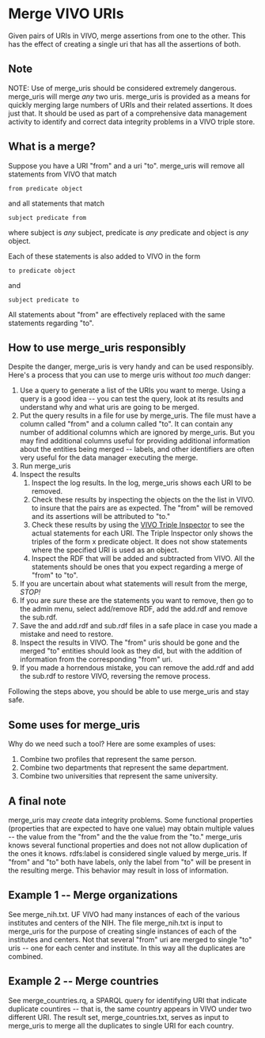 # Merge VIVO URIs

Given pairs of URIs in VIVO, merge assertions from one to the other. This has the effect
of creating a single uri that has all the assertions of both.

## Note

NOTE: Use of merge_uris should be considered extremely dangerous.  merge_uris will
merge *any* two uris.  merge_uris is provided as a means for quickly merging
large numbers of URIs and their related assertions.  It does just that.
It should be used as part of a comprehensive data management activity
to identify and correct data integrity problems in a VIVO triple store.

## What is a merge?

Suppose you have a URI "from" and a uri "to".  merge_uris will remove all statements from VIVO
that match

    from predicate object
	
and all statements that match

    subject predicate from
	
where subject is *any* subject, predicate is *any* predicate and object is *any* object.

Each of these statements is also added to VIVO in the form

    to predicate object
	
and

    subject predicate to
	
All statements about "from" are effectively replaced with the same statements regarding "to".

## How to use merge_uris responsibly

Despite the danger, merge_uris is very handy and can be used responsibly.  Here's a process
that you can use to merge uris without *too much* danger:

1.  Use a query to generate a list of the URIs you want to merge.  Using a query is a good idea --
you can test the query, look at its results and understand why and what uris are going to be merged.
1. Put the query results in a file for use by merge_uris.  The file must have a column called "from" and a 
column called "to".  It can contain any number of additional columns which are ignored by merge_uris.  But you may 
find additional columns useful for providing additional information about the entities being merged -- labels, and
other identifiers are often very useful for the data manager executing the merge.
1. Run merge_uris
1. Inspect the results
    1. Inspect the log results.  In the log, merge_uris shows each URI to be removed.  
	1. Check these results by inspecting
       the objects on the the list in VIVO. to insure that the pairs are as expected.  The "from" will
       be removed and its assertions will be attributed to "to."	   
	1. Check these results by using the [VIVO Triple Inspector](https://github.com/mconlon17/vivo-triple-inspector.git) to see the
       actual statements for each URI.  The Triple Inspector only shows the triples of the form x predicate object.
	   It does not show statements where the specified URI is used as an object.
	1. Inspect the RDF that will be added and subtracted from VIVO.  All the statements should be ones that you 
	   expect regarding a merge of "from" to "to".
1. If you are uncertain about what statements will result from the merge, *STOP!*
1.  If you are *sure* these are the statements you want to remove, then go to the admin menu, select add/remove RDF,
add the add.rdf and remove the sub.rdf.
1.  Save the and add.rdf and sub.rdf files in a safe place in case you made a mistake and need to restore.
1.  Inspect the results in VIVO.  The "from" uris should be gone and the merged "to" entities should look as they
did, but with the addition of information from the corresponding "from" uri.
1. If you made a horrendous mistake, you can remove the add.rdf and add the sub.rdf to restore VIVO, reversing the remove process.
	
Following the steps above, you should be able to use merge_uris and stay safe.

## Some uses for merge_uris

Why do we need such a tool?  Here are some examples of uses:

1.  Combine two profiles that represent the same person.
1.  Combine two departments that represent the same department.
1.  Combine two universities that represent the same university.

## A final note

merge_uris may *create* data integrity problems. Some functional properties (properties that are expected to have one
value) may obtain multiple values -- the value from the "from" and the the value from the "to."  merge_uris knows
several functional properties and does not not allow duplication of the ones it knows.  rdfs:label is considered
single valued by merge_uris.  If "from" and "to" both have labels, only the label from "to" will be present in
the resulting merge.  This behavior may result in loss of information.

## Example 1 -- Merge organizations

See merge_nih.txt.  UF VIVO had many instances of each of the various institutes and centers of the NIH.  The 
file merge_nih.txt is input to merge_uris for the purpose of creating single instances of each of the institutes
and centers.  Not that several "from" uri are merged to single "to" uris -- one for each center and institute.  In this
way all the duplicates are combined.

## Example 2 -- Merge countries

See merge_countries.rq, a SPARQL query for identifying URI that indicate duplicate countires -- that is, the same country
appears in VIVO under two different URI.  The result set, merge_countries.txt, serves as input to merge_uris to merge
all the duplicates to single URI for each country.



